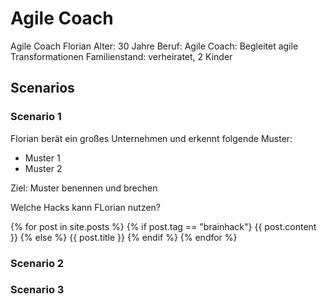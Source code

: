 # Agile Coach

Agile Coach Florian
Alter: 30 Jahre
Beruf: Agile Coach: Begleitet agile Transformationen
Familienstand: verheiratet, 2 Kinder

## Scenarios

### Scenario 1
Florian berät ein großes Unternehmen und erkennt folgende Muster:
- Muster 1
- Muster 2

Ziel: Muster benennen und brechen

Welche Hacks kann FLorian nutzen?

{% for post in site.posts %}
  {% if post.tag == "brainhack"}
    {{ post.content }}
  {% else %}
    {{ post.title }}
  {% endif %}
{% endfor %}


### Scenario 2

### Scenario 3
